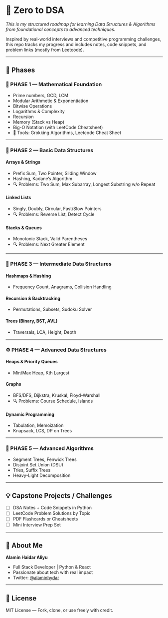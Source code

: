 # 🧠 Zero to DSA

_This is my structured roadmap for learning Data Structures & Algorithms from foundational concepts to advanced techniques._

Inspired by real-world interviews and competitive programming challenges, this repo tracks my progress and includes notes, code snippets, and problem links (mostly from Leetcode).

---

## 🚀 Phases

### 📐 PHASE 1 — Mathematical Foundation
- Prime numbers, GCD, LCM
- Modular Arithmetic & Exponentiation
- Bitwise Operations
- Logarithms & Complexity
- Recursion
- Memory (Stack vs Heap)
- Big-O Notation (with LeetCode Cheatsheet)
- 📌 Tools: Grokking Algorithms, Leetcode Cheat Sheet

---

### 🧱 PHASE 2 — Basic Data Structures

#### Arrays & Strings
- Prefix Sum, Two Pointer, Sliding Window
- Hashing, Kadane’s Algorithm
- 🔍 Problems: Two Sum, Max Subarray, Longest Substring w/o Repeat

#### Linked Lists
- Singly, Doubly, Circular, Fast/Slow Pointers
- 🔍 Problems: Reverse List, Detect Cycle

#### Stacks & Queues
- Monotonic Stack, Valid Parentheses
- 🔍 Problems: Next Greater Element

---

### 🔁 PHASE 3 — Intermediate Data Structures

#### Hashmaps & Hashing
- Frequency Count, Anagrams, Collision Handling

#### Recursion & Backtracking
- Permutations, Subsets, Sudoku Solver

#### Trees (Binary, BST, AVL)
- Traversals, LCA, Height, Depth

---

### ⚙️ PHASE 4 — Advanced Data Structures

#### Heaps & Priority Queues
- Min/Max Heap, Kth Largest

#### Graphs
- BFS/DFS, Dijkstra, Kruskal, Floyd-Warshall
- 🔍 Problems: Course Schedule, Islands

#### Dynamic Programming
- Tabulation, Memoization
- Knapsack, LCS, DP on Trees

---

### 🧠 PHASE 5 — Advanced Algorithms

- Segment Trees, Fenwick Trees
- Disjoint Set Union (DSU)
- Tries, Suffix Trees
- Heavy-Light Decomposition

---

## 💡 Capstone Projects / Challenges

- [ ] DSA Notes + Code Snippets in Python
- [ ] LeetCode Problem Solutions by Topic
- [ ] PDF Flashcards or Cheatsheets
- [ ] Mini Interview Prep Set

---

## 🧠 About Me

**Alamin Haidar Aliyu**  
- Full Stack Developer | Python & React 
- Passionate about tech with real impact  
- Twitter: [@alaminhydar](https://twitter.com/alaminhydar)

---

## 📜 License

MIT License — Fork, clone, or use freely with credit.
